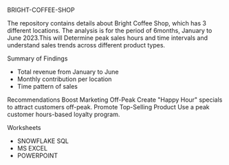 BRIGHT-COFFEE-SHOP

The repository contains details about Bright Coffee Shop, which has 3 different locations. The analysis is for the period of 6months, January to June 2023.This will Determine peak sales hours and time intervals and
understand sales trends across different product types.

Summary of Findings
- Total revenue from January to June
- Monthly contribution per location
- Time pattern of sales

 Recommendations
Boost Marketing Off-Peak
Create "Happy Hour" specials to attract customers off-peak.
Promote Top-Selling Product
Use a peak customer hours-based loyalty program.

Worksheets
- SNOWFLAKE SQL
- MS EXCEL
- POWERPOINT
